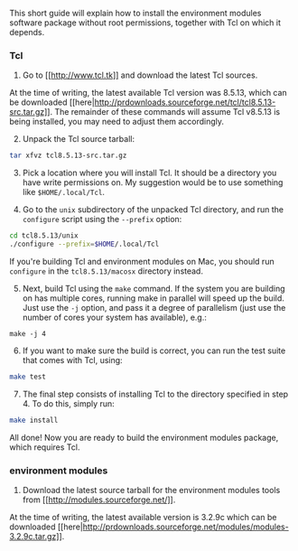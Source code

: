 This short guide will explain how to install the environment modules software package without root permissions, together with Tcl on which it depends.

### Tcl

1. Go to [[http://www.tcl.tk]] and download the latest Tcl sources. 

At the time of writing, the latest available Tcl version was 8.5.13, which can be downloaded [[here|http://prdownloads.sourceforge.net/tcl/tcl8.5.13-src.tar.gz]]. The remainder of these commands will assume Tcl v8.5.13 is being installed, you may need to adjust them accordingly.

2. Unpack the Tcl source tarball:

```bash
tar xfvz tcl8.5.13-src.tar.gz
```

3. Pick a location where you will install Tcl. It should be a directory you have write permissions on.
My suggestion would be to use something like `$HOME/.local/Tcl`.

4. Go to the `unix` subdirectory of the unpacked Tcl directory, and run the `configure` script using the `--prefix` option:

```bash
cd tcl8.5.13/unix
./configure --prefix=$HOME/.local/Tcl
```

If you're building Tcl and environment modules on Mac, you should run `configure` in the `tcl8.5.13/macosx` directory instead.

5. Next, build Tcl using the `make` command. If the system you are building on has multiple cores, running make in parallel will speed up the build. Just use the `-j` option, and pass it a degree of parallelism (just use the number of cores your system has available), e.g.:

```
make -j 4
```

6. If you want to make sure the build is correct, you can run the test suite that comes with Tcl, using:

```bash
make test
```

7. The final step consists of installing Tcl to the directory specified in step 4. To do this, simply run:

```bash
make install
```

All done! Now you are ready to build the environment modules package, which requires Tcl.

### environment modules

1. Download the latest source tarball for the environment modules tools from [[http://modules.sourceforge.net/]].

At the time of writing, the latest available version is 3.2.9c which can be downloaded [[here|http://prdownloads.sourceforge.net/modules/modules-3.2.9c.tar.gz]].